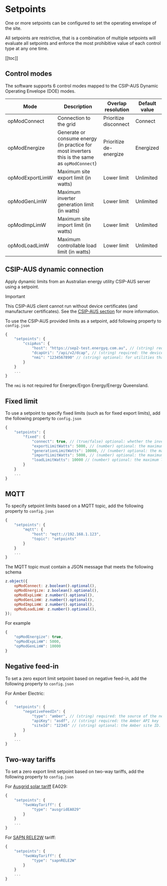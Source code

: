 # Setpoints

One or more setpoints can be configured to set the operating envelope of the site. 

All setpoints are restrictive, that is a combination of multiple setpoints will evaluate all setpoints and enforce the most prohibitive value of each control type at any one time.

[[toc]]


## Control modes

The software supports 6 control modes mapped to the CSIP-AUS Dynamic Operating Envelope (DOE) modes.

| Mode            | Description                                                                                    | Overlap resolution     | Default value |
|-----------------|------------------------------------------------------------------------------------------------|------------------------|---------------|
| opModConnect    | Connection to the grid                                                                         | Prioritize disconnect  | Connect       |
| opModEnergize   | Generate or consume energy (in practice for most inverters this is the same as `opModConnect`) | Prioritize de-energize | Energized     |
| opModExportLimW | Maximum site export limit (in watts)                                                           | Lower limit            | Unlimited     |
| opModGenLimW    | Maximum inverter generation limit (in watts)                                                   | Lower limit            | Unlimited     |
| opModImpLimW    | Maximum site import limit (in watts)                                                           | Lower limit            | Unlimited     |
| opModLoadLimW   | Maximum controllable load limit (in watts)                                                     | Lower limit            | Unlimited     |


## CSIP-AUS dynamic connection

Apply dynamic limits from an Australian energy utility CSIP-AUS server using a setpoint.

> [!IMPORTANT]
> This CSIP-AUS client cannot run without device certificates (and manufacturer certificates). See the [CSIP-AUS section](/csip-aus) for more information.

To use the CSIP-AUS provided limits as a setpoint, add following property to `config.json`

```js
{
    "setpoints": {
        "csipAus": {
            "host": "https://sep2-test.energyq.com.au", // (string) required: the CSIP-AUS server host
            "dcapUri": "/api/v2/dcap", // (string) required: the device capability discovery URI
            "nmi": "1234567890" // (string) optional: for utilities that require in-band registration, the NMI of the site
        }
    }
    ...
}
```

The `nmi` is not required for Energex/Ergon Energy/Energy Queensland.

## Fixed limit

To use a setpoint to specify fixed limits (such as for fixed export limits), add the following property to `config.json`

```js
{
    "setpoints": {
        "fixed": {
            "connect": true, // (true/false) optional: whether the inverters should be connected to the grid
            "exportLimitWatts": 5000, // (number) optional: the maximum export limit in watts
            "generationLimitWatts": 10000, // (number) optional: the maximum generation limit in watts
            "importLimitWatts": 5000, // (number) optional: the maximum import limit in watts (not currently used)
            "loadLimitWatts": 10000 // (number) optional: the maximum load limit in watts (not currently used)
        }
    }
    ...
}
```

## MQTT

To specify setpoint limits based on a MQTT topic, add the following property to `config.json`

```js
{
    "setpoints": {
        "mqtt": {
            "host": "mqtt://192.168.1.123",
            "topic": "setpoints"
        }
    }
    ...
}
```

The MQTT topic must contain a JSON message that meets the following schema

```js
z.object({
    opModConnect: z.boolean().optional(),
    opModEnergize: z.boolean().optional(),
    opModExpLimW: z.number().optional(),
    opModGenLimW: z.number().optional(),
    opModImpLimW: z.number().optional(),
    opModLoadLimW: z.number().optional(),
});
```

For example

```js
{
    "opModEnergize": true,
    "opModExpLimW": 5000,
    "opModGenLimW": 10000
}
```

## Negative feed-in

To set a zero export limit setpoint based on negative feed-in, add the following property to `config.json`

For Amber Electric:
```js
{
    "setpoints": {
        "negativeFeedIn": {
            "type": "amber", // (string) required: the source of the negative feed-in data
            "apiKey": "asdf", // (string) required: the Amber API key
            "siteId": "12345" // (string) optional: the Amber site ID. If not supplied, it will automatically select the first site in the account (will error if there are multiple sites)
        }
    }
    ...
}
```

## Two-way tariffs

To set a zero export limit setpoint based on two-way tariffs, add the following property to `config.json`

For [Ausgrid solar tariff](https://www.ausgrid.com.au/Connections/Solar-and-batteries/Solar-tariffs) EA029:
```js
{
    "setpoints": {
        "twoWayTariff": {
            "type": "ausgridEA029"
        }
    }
    ...
}
```

For [SAPN RELE2W](https://www.sapowernetworks.com.au/public/download.jsp?id=328119) tariff:
```js
{
    "setpoints": {
        "twoWayTariff": {
            "type": "sapnRELE2W"
        }
    }
    ...
}
```
